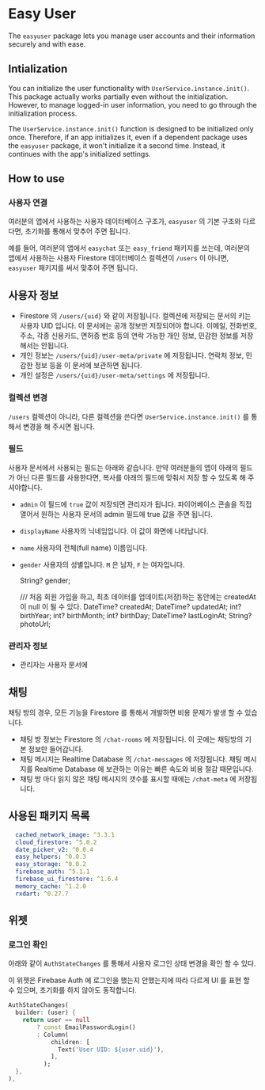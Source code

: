 # Easy User



The `easyuser` package lets you manage user accounts and their information securely and with ease.



## Intialization


You can initialize the user functionality with `UserService.instance.init()`. This package actually works partially even without the initialization. However, to manage logged-in user information, you need to go through the initialization process.

The `UserService.instance.init()` function is designed to be initialized only once. Therefore, if an app initializes it, even if a dependent package uses the `easyuser` package, it won't initialize it a second time. Instead, it continues with the app's initialized settings.



## How to use



### 사용자 연결


여러분의 앱에서 사용하는 사용자 데이터베이스 구조가, `easyuser` 의 기본 구조와 다르다면, 초기화를 통해서 맞추어 주면 됩니다.


예를 들어, 여러분의 앱에서 `easychat` 또는 `easy_friend` 패키지를 쓰는데, 여러분의 앱에서 사용하는 사용자 Firestore 데이터베이스 컬렉션이 `/users` 이 아니면, `easyuser` 패키지를 써서 맞추어 주면 됩니다.







## 사용자 정보

- Firestore 의 `/users/{uid}` 와 같이 저장됩니다. 컬렉션에 저장되는 문서의 키는 사용자 UID 입니다. 이 문서에는 공개 정보만 저장되어야 합니다. 이메일, 전화번호, 주소, 각종 신용카드, 면허증 번호 등의 연락 가능한 개인 정보, 민감한 정보를 저장해서는 안됩니다.
- 개인 정보는 `/users/{uid}/user-meta/private` 에 저장됩니다. 연락처 정보, 민감한 정보 등을 이 문서에 보관하면 됩니다.
- 개인 설정은 `/users/{uid}/user-meta/settings` 에 저장됩니다.

### 컬렉션 변경

`/users` 컬렉션이 아니라, 다른 컬렉션을 쓴다면 `UserService.instance.init()` 를 통해서 변경을 해 주시면 됩니다.

### 필드

사용자 문서에서 사용되는 필드는 아래와 같습니다. 만약 여러분들의 앱이 아래의 필드가 아닌 다른 필드를 사용한다면, 복사를 아래의 필드에 맞춰서 저장 할 수 있도록 해 주셔야합니다.

- `admin` 이 필드에 `true` 값이 저장되면 관리자가 됩니다. 파이어베이스 콘솔을 직접 열어서 원하는 사용자 문서의 admin 필드에 true 값을 주면 됩니다.

- `displayName` 사용자의 닉네임입니다. 이 값이 화면에 나타납니다.

- `name` 사용자의 전체(full name) 이름입니다.

- `gender` 사용자의 성별입니다. `M` 은 남자, `F` 는 여자입니다.


  String? gender;

  /// 처음 회원 가입을 하고, 최초 데이터를 업데이트(저장)하는 동안에는 createdAt 이 null 이 될 수 있다.
  DateTime? createdAt;
  DateTime? updatedAt;
  int? birthYear;
  int? birthMonth;
  int? birthDay;
  DateTime? lastLoginAt;
  String? photoUrl;


### 관리자 정보

- 관리자는 사용자 문서에 

## 채팅

채팅 방의 경우, 모든 기능을 Firestore 를 통해서 개발하면 비용 문제가 발생 할 수 있습니다.

- 채팅 방 정보는 Firestore 의 `/chat-rooms` 에 저장됩니다. 이 곳에는 채팅방의 기본 정보만 들어갑니다.
- 채팅 메시지는 Realtime Database 의 `/chat-messages` 에 저장됩니다. 채팅 메시지를 Realtime Database 에 보관하는 이유는 빠른 속도와 비용 절감 때문입니다.
- 채팅 방 마다 읽지 않은 채팅 메시지의 갯수를 표시할 때에는 `/chat-meta` 에 저장됩니다.








## 사용된 패키지 목록

```yaml
  cached_network_image: ^3.3.1
  cloud_firestore: ^5.0.2
  date_picker_v2: ^0.0.4
  easy_helpers: ^0.0.3
  easy_storage: ^0.0.2
  firebase_auth: ^5.1.1
  firebase_ui_firestore: ^1.6.4
  memory_cache: ^1.2.0
  rxdart: ^0.27.7
```




## 위젯


### 로그인 확인

아래와 같이 `AuthStateChanges` 를 통해서 사용자 로그인 상태 변경을 확인 할 수 있다.

이 위젯은 Firebase Auth 에 로그인을 했는지 안했는지에 따라 다르게 UI 를 표현 할 수 있으며, 초기화를 하지 않아도 동작합니다.

```dart
AuthStateChanges(
  builder: (user) {
    return user == null
        ? const EmailPasswordLogin()
        : Column(
            children: [
              Text('User UID: ${user.uid}'),
            ],
          );
  },
),
```